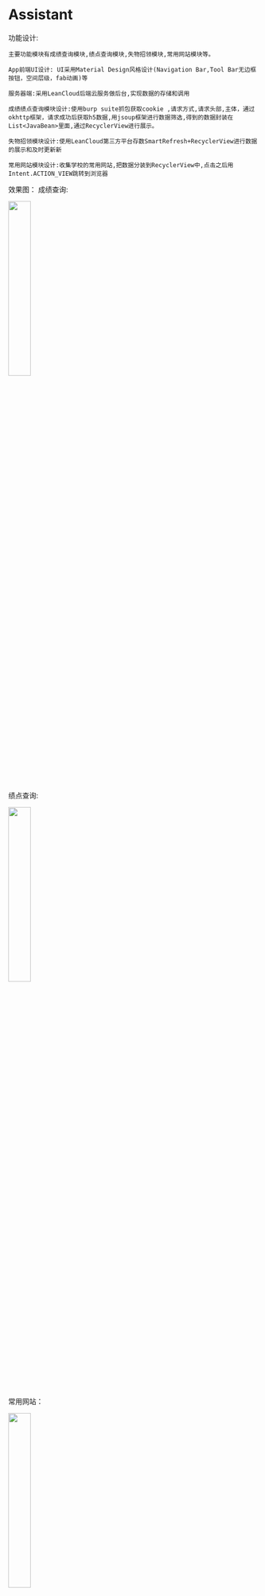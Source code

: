 # Assistant
功能设计:

	主要功能模块有成绩查询模块,绩点查询模块,失物招领模块,常用网站模块等。
	
	App前端UI设计: UI采用Material Design风格设计(Navigation Bar,Tool Bar无边框按钮，空间层级，fab动画)等

	服务器端:采用LeanCloud后端云服务做后台,实现数据的存储和调用
	
	成绩绩点查询模块设计:使用burp suite抓包获取cookie ,请求方式,请求头部,主体，通过okhttp框架，请求成功后获取h5数据,用jsoup框架进行数据筛选,得到的数据封装在List<JavaBean>里面,通过RecyclerView进行展示。
	
	失物招领模块设计:使用LeanCloud第三方平台存数SmartRefresh+RecyclerView进行数据的展示和及时更新新
	
	常用网站模块设计:收集学校的常用网站,把数据分装到RecyclerView中,点击之后用Intent.ACTION_VIEW跳转到浏览器
	
		
效果图：
成绩查询:

<img src="https://github.com/huangaa/Assistant/blob/master/images/grade.gif" width="30%" hight ="30%" alt=""/>
	
绩点查询:

<img src="https://github.com/huangaa/Assistant/blob/master/images/GPA.gif" width="30%" hight ="30%" alt=""/>

常用网站：

<img src="https://github.com/huangaa/Assistant/blob/master/images/TIM图片20181022203209.jpg" width="30%" hight ="30%" alt=""/>
